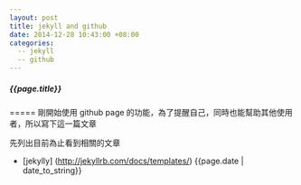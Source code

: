 ```yaml
---
layout: post
title: jekyll and github
date: 2014-12-28 10:43:00 +08:00
categories:
  -- jekyll
  -- github
---
```

##### {{page.title}}
=====
剛開始使用 github page 的功能，為了提醒自己，同時也能幫助其他使用者，所以寫下這一篇文章 

先列出目前為止看到相關的文章
+   [jekylly] (http://jekyllrb.com/docs/templates/)
{{page.date | date_to_string}}
